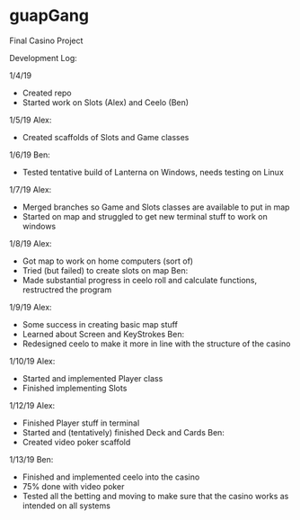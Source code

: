 # guapGang
Final Casino Project

Development Log:

1/4/19
- Created repo
- Started work on Slots (Alex) and Ceelo (Ben)

1/5/19
Alex:
- Created scaffolds of Slots and Game classes

1/6/19
Ben:
- Tested tentative build of Lanterna on Windows, needs testing on Linux

1/7/19
Alex:
- Merged branches so Game and Slots classes are available to put in map
- Started on map and struggled to get new terminal stuff to work on windows

1/8/19
Alex:
- Got map to work on home computers (sort of)
- Tried (but failed) to create slots on map
Ben:
- Made substantial progress in ceelo roll and calculate functions, restructred the program

1/9/19
Alex:
- Some success in creating basic map stuff
- Learned about Screen and KeyStrokes
Ben:
- Redesigned ceelo to make it more in line with the structure of the casino

1/10/19
Alex:
- Started and implemented Player class
- Finished implementing Slots

1/12/19
Alex:
- Finished Player stuff in terminal
- Started and (tentatively) finished Deck and Cards
Ben:
- Created video poker scaffold

1/13/19
Ben:
- Finished and implemented ceelo into the casino
- 75% done with video poker
- Tested all the betting and moving to make sure that the casino works as intended on all systems

